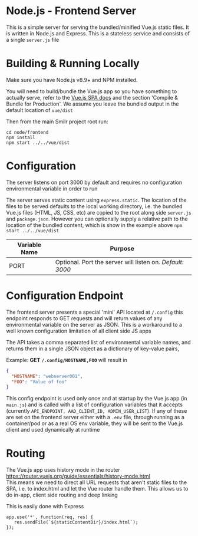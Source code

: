 # Node.js - Frontend Server
This is a simple server for serving the bundled/minified Vue.js static files. It is written in Node.js and Express. This is a stateless service and consists of a single `server.js` file


# Building & Running Locally
Make sure you have Node.js v8.9+ and NPM installed.

You will need to build/bundle the Vue.js app so you have something to actually serve, refer to the [Vue.js SPA docs](../../vue) and the section 'Compile & Bundle for Production'. We assume you leave the bundled output in the default location of `vue/dist`

Then from the main Smilr project root run:
```
cd node/frontend
npm install
npm start ../../vue/dist
```


# Configuration
The server listens on port 3000 by default and requires no configuration environmental variable in order to run

The server serves static content using `express.static`. The location of the files to be served defaults to the local working directory, i.e. the bundled Vue.js files (HTML, JS, CSS, etc) are copied to the root along side `server.js` and `package.json`. However you can optionally supply a relative path to the location of the bundled content, which is show in the example above `npm start ../../vue/dist`


|Variable Name|Purpose|
|-------------|-------|
|PORT|Optional. Port the server will listen on. *Default: 3000*|


# Configuration Endpoint
The frontend server presents a special 'mini' API located at `/.config` this endpoint responds to GET requests and will return values of any environmental variable on the server as JSON. This is a workaround to a well known configuration limitation of all client side JS apps

The API takes a comma separated list of environmental variable names, and returns them in a single JSON object as a dictionary of key-value pairs,


Example: **GET `/.config/HOSTNAME,FOO`** will result in 
```json
{
  "HOSTNAME": "webserver001", 
  "FOO": "Value of foo"
}
```

This config endpoint is used only once and at startup by the Vue.js app (in `main.js`) and is called with a list of configuration variables that it accepts (currently `API_ENDPOINT, AAD_CLIENT_ID, ADMIN_USER_LIST`). If any of these are set on the frontend server either with a `.env` file, through running as a container/pod or as a real OS env variable, they will be sent to the Vue.js client and used dynamically at runtime


# Routing

The Vue.js app uses history mode in the router https://router.vuejs.org/guide/essentials/history-mode.html  
This means we need to direct all URL requests that aren't static files to the SPA, i.e. to index.html and let the Vue router handle them. This allows us to do in-app, client side routing and deep linking 

This is easily done with Express

```
app.use('*', function(req, res) {
   res.sendFile(`${staticContentDir}/index.html`);
});
```

